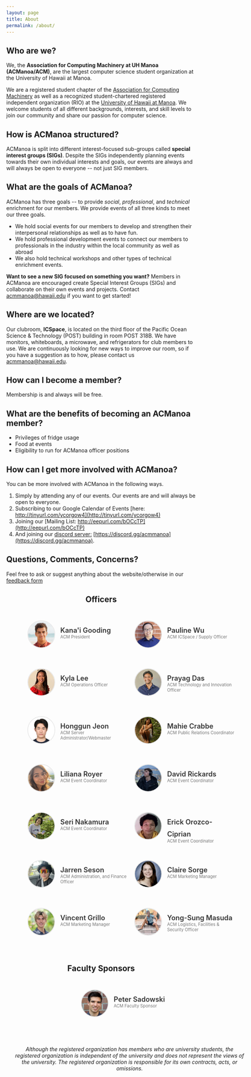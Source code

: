 ```yaml
---
layout: page
title: About
permalink: /about/
---
```


## Who are we?
We, the **Association for Computing Machinery at UH Manoa (ACManoa/ACM)**, are the largest computer science student organization at the University of Hawaii at Manoa.

We are a registered student chapter of the [Association for Computing Machinery](https://www.acm.org/) as well as a recognized student-chartered registered independent organization (RIO) at the [University of Hawaii at Manoa](https://www.hawaii.edu/). We welcome students of all different backgrounds, interests, and skill levels to join our community and share our passion for computer science.

## How is ACManoa structured?
ACManoa is split into different interest-focused sub-groups called **special interest groups (SIGs)**. Despite the SIGs independently planning events towards their own individual interests and goals, our events are always and will always be open to everyone -- not just SIG members.

## What are the goals of ACManoa?
ACManoa has three goals -- to provide *social*, *professional*, and *technical* enrichment for our members. We provide events of all three kinds to meet our three goals.

- We hold social events for our members to develop and strengthen their interpersonal relationships as well as to have fun.
- We hold professional development events to connect our members to professionals in the industry within the local community as well as abroad
- We also hold technical workshops and other types of technical enrichment events.

**Want to see a new SIG focused on something you want?** Members in ACManoa are encouraged create Special Interest Groups (SIGs) and collaborate on their own events and projects. Contact <acmmanoa@hawaii.edu> if you want to get started!

## Where are we located?
Our clubroom, **ICSpace**, is located on the third floor of the Pacific Ocean Science & Technology (POST) building in room POST 318B. We have monitors, whiteboards, a microwave, and refrigerators for club members to use. We are continuously looking for new ways to improve our room, so if you have a suggestion as to how, please contact us <acmmanoa@hawaii.edu>.

## How can I become a member?
Membership is and always will be free.

## What are the benefits of becoming an ACManoa member?
- Privileges of fridge usage
- Food at events
- Eligibility to run for ACManoa officer positions

## How can I get more involved with ACManoa?
You can be more involved with ACManoa in the following ways.

1. Simply by attending any of our events. Our events are and will always be open to everyone.
2. Subscribing to our Google Calendar of Events [here: http://tinyurl.com/ycorgow4](http://tinyurl.com/ycorgow4)
3. Joining our [Mailing List: http://eepurl.com/bOCcTP](http://eepurl.com/bOCcTP)
4. And joining our [discord server:](https://discord.gg/acmmanoa) [https://discord.gg/acmmanoa](https://discord.gg/acmmanoa).

## Questions, Comments, Concerns?
Feel free to ask or suggest anything about the website/otherwise in our [feedback form](https://forms.gle/ftJDJ5BG2c5KiT6Y6)

<center>
	<h2>Officers</h2>
</center>

<style>
	#officers-container {
		width: 130%;
		max-width: 900px;
		padding: 0 20px;
		box-sizing: border-box;
		margin: auto;
		text-align: center;
	}	
	#officers-container .officer {
		width: 280px;
		height: 100px;
		display: inline-block;
		color: #333;
		text-align: left;
		transition: transform .1s;
	}
	#officers-container .officer img {
		margin: 25px 10px;
		height: 70px;
		width: 70px;
		border: 2px solid #eaeaea;
		display: inline-block;
		border-radius: 50%;
	}
	#officers-container .officer .info {
		display: inline-block;
		vertical-align: top;
		width: 180px;
	}
	#officers-container .officer .info h2 {
		margin: 0;
		padding: 0;
		margin-top: 35px;
		font-weight: 600;
		display: inline-block;
		font-size: 1.3em;
		line-height: 1.8em;
		/* Font-Family Missing */
	}
	#officers-container .officer .info p {
	 	/* Font-Family Missing */
	 	margin: 0;
	 	margin-top: -5px;
		padding-bottom: 3px;
	 	font-size: .8em;
		color: #777;
	 	vertical-align: top;
	}
</style>

<div id="officers-container">
  <div class="officer">
	<img src="/assets/img/officers/KanaiGooding.jpg" alt="Kanai Gooding">
		<div class="info">
			<h2>Kana'i Gooding</h2>
			<br>
			<p>ACM President</p>
		</div>
	</div>
  <div class="officer">
    <img src="/assets/img/officers/pauline.png" alt="Pauline Wu">
    <div class="info">
      <h2>Pauline Wu</h2>
      <br>
      <p>ACM ICSpace / Supply Officer</p>
    </div>
  </div>
   <div class="officer">
    <img src="/assets/img/officers/KylaLee.png" alt="Kyla Lee">
    <div class="info">
      <h2>Kyla Lee</h2>
      <br>
      <p>ACM Operations Officer</p>
    </div>
   </div>
  <div class="officer">
		<img src="/assets/img/officers/prayag.jpg" alt="Prayag Das">
		<div class="info">
			<h2>Prayag Das</h2>
			<br>
			<p>ACM Technology and Innovation Officer</p>
		</div>
	</div>
  <div class="officer">
		<img src="/assets/img/officers/honggun.jpg" alt="Honggun Jeon">
		<div class="info">
			<h2>Honggun Jeon</h2>
			<br>
			<p>ACM Server Administrator/Webmaster</p>
		</div>
	</div>
  <div class="officer">
		<img src="/assets/img/officers/mahie.jpeg" alt="Mahie Crabbe">
		<div class="info">
			<h2>Mahie Crabbe</h2>
			<br>
			<p>ACM Public Relations Coordinator</p>
		</div>
	</div>
 <div class="officer">
		<img src="/assets/img/officers/liliana_royer.JPG" alt="Liliana Royer">
		<div class="info">
			<h2>Liliana Royer</h2>
			<br>
			<p>ACM Event Coordinator</p>
		</div>
	</div>
  <div class="officer">
		<img src="/assets/img/officers/david_rickards.jpg" alt="David Rickards">
		<div class="info">
			<h2>David Rickards</h2>
			<br>
			<p>ACM Event Coordinator</p>
		</div>
	</div>
  <div class="officer">
		<img src="/assets/img/officers/seri_nakamura.png" alt="Seri Nakamura">
		<div class="info">
			<h2>Seri Nakamura</h2>
			<br>
			<p>ACM Event Coordinator</p>
		</div>
	</div>
  <div class="officer">
		<img src="/assets/img/officers/eric_oro.JPEG" alt="Erick Orozco-Ciprian">
		<div class="info">
			<h2>Erick Orozco-Ciprian</h2>
			<br>
			<p>ACM Event Coordinator</p>
		</div>
	</div>
  <div class="officer">
		<img src="/assets/img/officers/jarren_seson.jpg" alt="Jarren Seson">
		<div class="info">
			<h2>Jarren Seson</h2>
			<br>
			<p>ACM Administration, and Finance Officer</p>
		</div>
	</div>
  <div class="officer">
		<img src="/assets/img/officers/claire_sorge.png" alt="Claire Sorge">
		<div class="info">
			<h2>Claire Sorge</h2>
			<br>
			<p>ACM Marketing Manager</p>
		</div>
	</div>
  <div class="officer">
		<img src="/assets/img/officers/vincent_grillo.jpg" alt="Vincent Grillo">
		<div class="info">
			<h2>Vincent Grillo</h2>
			<br>
			<p>ACM Marketing Manager</p>
		</div>
	</div>
  <div class="officer">
		<img src="/assets/img/officers/yong-sung_masuda.jpg" alt="Yong-Sung Masuda">
		<div class="info">
			<h2>Yong-Sung Masuda</h2>
			<br>
			<p>ACM Logistics, Facilities & Security Officer</p>
		</div>
	</div>
  <br><br>
</div>

<center>
	<h2>Faculty Sponsors</h2>
</center>

<div id="officers-container">
  <div class="officer">
		<img src="/assets/img/officers/petersadowski.jpg" alt="Peter Sadowski">
		<div class="info">
			<h2>Peter Sadowski</h2>
			<br>
			<p>ACM Faculty Sponsor</p>
		</div>
	</div>
  
  <br><br>
  <i>
    Although the registered organization has members who are university students, the registered organization is independent of the university and does not represent the views of the university. The registered organization is responsible for its own contracts, acts, or omissions. 
  </i>
</div>


